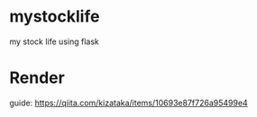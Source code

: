 # mystocklife
my stock life using flask

# Render
guide:
https://qiita.com/kizataka/items/10693e87f726a95499e4


